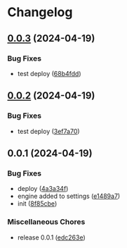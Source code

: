 # Changelog

## [0.0.3](https://github.com/ksv90/credit-calculator/compare/v0.0.2...v0.0.3) (2024-04-19)


### Bug Fixes

* test deploy ([68b4fdd](https://github.com/ksv90/credit-calculator/commit/68b4fdd79010ba88c977818ec891ae4f483a08c9))

## [0.0.2](https://github.com/ksv90/credit-calculator/compare/v0.0.1...v0.0.2) (2024-04-19)


### Bug Fixes

* test deploy ([3ef7a70](https://github.com/ksv90/credit-calculator/commit/3ef7a70ae487eec6c205e18cb4128f6a33e0b96e))

## 0.0.1 (2024-04-19)


### Bug Fixes

* deploy ([4a3a34f](https://github.com/ksv90/credit-calculator/commit/4a3a34f618a733892b9bffd17d6293c5c47ab260))
* engine added to settings ([e1489a7](https://github.com/ksv90/credit-calculator/commit/e1489a76a20e2bea4c363fd895d066251282b01f))
* init ([8f85cbe](https://github.com/ksv90/credit-calculator/commit/8f85cbe8192ec7946ffd37d9e0a9a4358980b35f))


### Miscellaneous Chores

* release 0.0.1 ([edc263e](https://github.com/ksv90/credit-calculator/commit/edc263ebf66a8b2647d39090137abe002249210d))

